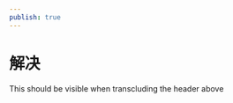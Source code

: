 ```yaml
---
publish: true
---
```



<div class="transclusion internal-embed is-loaded"><div class="markdown-embed">



#  解决

This should be visible when transcluding the header above



</div></div>

